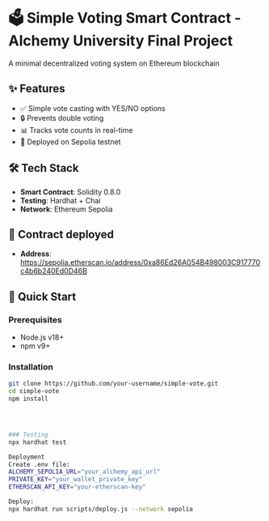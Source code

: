 # 🗳️ Simple Voting Smart Contract - Alchemy University Final Project

A minimal decentralized voting system on Ethereum blockchain

## ✨ Features
- ✅ Simple vote casting with YES/NO options
- 🔒 Prevents double voting
- 📊 Tracks vote counts in real-time
- 🚀 Deployed on Sepolia testnet

## 🛠️ Tech Stack
- **Smart Contract**: Solidity 0.8.0
- **Testing**: Hardhat + Chai
- **Network**: Ethereum Sepolia


## 📄 Contract deployed
- **Address**: https://sepolia.etherscan.io/address/0xa86Ed26A054B498003C917770c4b6b240Ed0D46B


## 🚀 Quick Start

### Prerequisites
- Node.js v18+
- npm v9+

### Installation
```bash
git clone https://github.com/your-username/simple-vote.git
cd simple-vote
npm install




### Testing
npx hardhat test

Deployment
Create .env file:
ALCHEMY_SEPOLIA_URL="your_alchemy_api_url"
PRIVATE_KEY="your_wallet_private_key"
ETHERSCAN_API_KEY="your-etherscan-key"

Deploy:
npx hardhat run scripts/deploy.js --network sepolia



